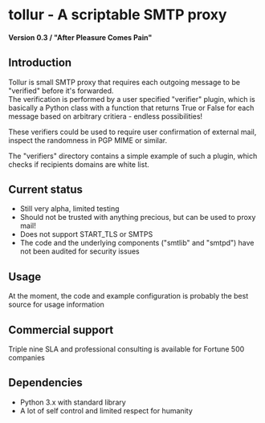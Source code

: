 # tollur - A scriptable SMTP proxy
#### Version 0.3 / "After Pleasure Comes Pain"

## Introduction
Tollur is small SMTP proxy that requires each outgoing message to be "verified" before it's forwarded.  
The verification is performed by a user specified "verifier" plugin, which is basically a Python class with a function that returns True or False for each message based on arbitrary critiera - endless possibilities!

These verifiers could be used to require user confirmation of external mail, inspect the randomness in PGP MIME or similar.  

The "verifiers" directory contains a simple example of such a plugin, which checks if recipients domains are white list.  


## Current status
- Still very alpha, limited testing
- Should not be trusted with anything precious, but can be used to proxy mail!
- Does not support START_TLS or SMTPS
- The code and the underlying components ("smtlib" and "smtpd") have not been audited for security issues


## Usage
At the moment, the code and example configuration is probably the best source for usage information


## Commercial support
Triple nine SLA and professional consulting is available for Fortune 500 companies


## Dependencies
- Python 3.x with standard library
- A lot of self control and limited respect for humanity
